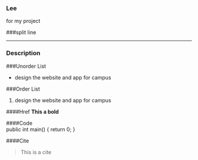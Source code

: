 ### Lee
for my project

###split line
***

### Description

###Unorder List
* design the website and app for campus

###Order List
1. design the website and app for campus


####Href
**This a bold**

####Code        
			public int main()
			{
			return 0;
			}


####Cite
> This is a cite
